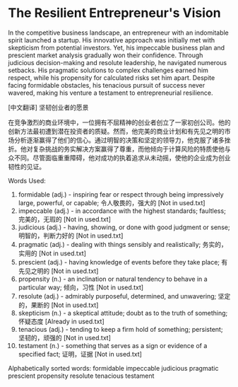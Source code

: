 # The Resilient Entrepreneur's Vision

In the competitive business landscape, an entrepreneur with an indomitable spirit launched a startup. His innovative approach was initially met with skepticism from potential investors. Yet, his impeccable business plan and prescient market analysis gradually won their confidence. Through judicious decision-making and resolute leadership, he navigated numerous setbacks. His pragmatic solutions to complex challenges earned him respect, while his propensity for calculated risks set him apart. Despite facing formidable obstacles, his tenacious pursuit of success never wavered, making his venture a testament to entrepreneurial resilience.

[中文翻译]
坚韧创业者的愿景

在竞争激烈的商业环境中，一位拥有不屈精神的创业者创立了一家初创公司。他的创新方法最初遭到潜在投资者的质疑。然而，他完美的商业计划和有先见之明的市场分析逐渐赢得了他们的信心。通过明智的决策和坚定的领导力，他克服了诸多挫折。他对复杂挑战的务实解决方案赢得了尊重，而他倾向于计算风险的特质使他与众不同。尽管面临重重障碍，他对成功的执着追求从未动摇，使他的企业成为创业韧性的见证。

Words Used:
1. formidable (adj.) - inspiring fear or respect through being impressively large, powerful, or capable; 令人敬畏的，强大的 [Not in used.txt]
2. impeccable (adj.) - in accordance with the highest standards; faultless; 完美的，无瑕的 [Not in used.txt]
3. judicious (adj.) - having, showing, or done with good judgment or sense; 明智的，判断力好的 [Not in used.txt]
4. pragmatic (adj.) - dealing with things sensibly and realistically; 务实的，实用的 [Not in used.txt]
5. prescient (adj.) - having knowledge of events before they take place; 有先见之明的 [Not in used.txt]
6. propensity (n.) - an inclination or natural tendency to behave in a particular way; 倾向，习性 [Not in used.txt]
7. resolute (adj.) - admirably purposeful, determined, and unwavering; 坚定的，果断的 [Not in used.txt]
8. skepticism (n.) - a skeptical attitude; doubt as to the truth of something; 怀疑态度 [Already in used.txt]
9. tenacious (adj.) - tending to keep a firm hold of something; persistent; 坚韧的，顽强的 [Not in used.txt]
10. testament (n.) - something that serves as a sign or evidence of a specified fact; 证明，证据 [Not in used.txt]

Alphabetically sorted words:
formidable
impeccable
judicious
pragmatic
prescient
propensity
resolute
tenacious
testament
